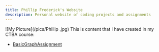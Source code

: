 ```yaml
---
title: Phillip Frederick's Website
description: Personal website of coding projects and assignments
---
```

![My Picture](/pics/Phillip .jpg)
This is content that I have created in my CTBA course: 

- [BasicGraphAssignment](/Visualization/index.md)

